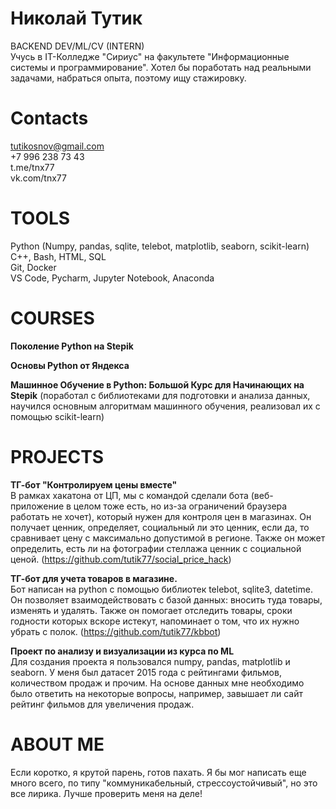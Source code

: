 # Николай Тутик
BACKEND DEV/ML/CV (INTERN)\
Учусь в IT-Колледже "Сириус" на факультете "Информационные системы и программирование". Хотел бы поработать над реальными задачами, набраться опыта, поэтому ищу стажировку.
# Contacts
tutikosnov@gmail.com\
+7 996 238 73 43\
t.me/tnx77\
vk.com/tnx77
# TOOLS
Python (Numpy, pandas, sqlite, telebot, matplotlib, seaborn, scikit-learn)\
С++, Bash, HTML, SQL\
Git, Docker\
VS Code, Pycharm, Jupyter Notebook, Anaconda
# COURSES
**Поколение Python на Stepik**

**Основы Python от Яндекса**

**Машинное Обучение в Python: Большой Курс для Начинающих на Stepik** (поработал с библиотеками для подготовки и анализа данных, научился основным алгоритмам машинного обучения, реализовал их с помощью scikit-learn)
# PROJECTS
**ТГ-бот "Контролируем цены вместе"**\
В рамках хакатона от ЦП, мы с командой сделали бота (веб-приложение в целом тоже есть, но из-за ограничений браузера работать не хочет), который нужен для контроля цен в магазинах. Он получает ценник, определяет, социальный ли это ценник, если да, то сравнивает цену с максимально допустимой в регионе. Также он может определить, есть ли на фотографии стеллажа ценник с социальной ценой. (https://github.com/tutik77/social_price_hack)

**ТГ-бот для учета товаров в магазине.**\
Бот написан на python с помощью библиотек telebot, sqlite3, datetime. Он позволяет взаимодействовать с базой данных: вносить туда товары, изменять и удалять. Также он помогает отследить товары, сроки годности которых вскоре истекут, напоминает о том, что их нужно убрать с полок. (https://github.com/tutik77/kbbot)

**Проект по анализу и визуализации из курса по ML**\
Для создания проекта я пользовался numpy, pandas, matplotlib и seaborn. У меня был датасет 2015 года с рейтингами фильмов, количеством продаж и прочим. На основе данных мне необходимо было ответить на некоторые вопросы, например, завышает ли сайт рейтинг фильмов для увеличения продаж.
# ABOUT ME
Если коротко, я крутой парень, готов пахать. Я бы мог написать еще много всего, по типу "коммуникабельный, стрессоустойчивый", но это все лирика. Лучше проверить меня на деле!
